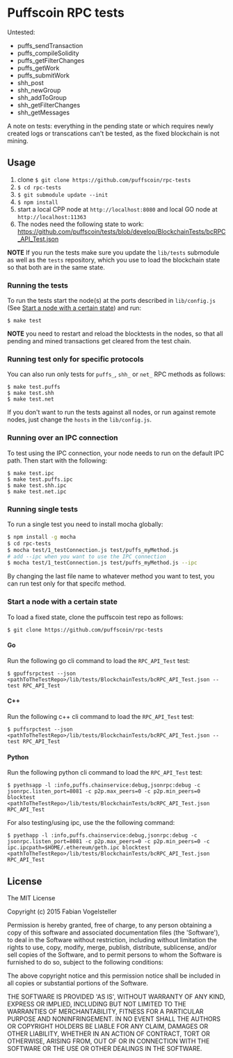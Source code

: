 # Puffscoin RPC tests


Untested:

- puffs_sendTransaction
- puffs_compileSolidity
- puffs_getFilterChanges
- puffs_getWork
- puffs_submitWork
- shh_post
- shh_newGroup
- shh_addToGroup
- shh_getFilterChanges
- shh_getMessages

A note on tests: everything in the pending state or which requires newly created logs or transcations can't be tested, as the fixed blockchain is not mining.


## Usage

1. clone `$ git clone https://github.com/puffscoin/rpc-tests`
2. `$ cd rpc-tests`
3. `$ git submodule update --init`
4. `$ npm install`
5. start a local CPP node at `http://localhost:8080` and local GO node at `http://localhost:11363`
6. The nodes need the following state to work: https://github.com/puffscoin/tests/blob/develop/BlockchainTests/bcRPC_API_Test.json

**NOTE** If you run the tests make sure you update the `lib/tests` submodule as well as the `tests` repository, which you use to load the blockchain state so that both are in the same state.

### Running the tests

To run the tests start the node(s) at the ports described in `lib/config.js` (See [Start a node with a certain state](#start-a-node-with-a-certain-state)) and run:

    $ make test

**NOTE** you need to restart and reload the blocktests in the nodes, so that all pending and mined transactions get cleared from the test chain.

### Running test only for specific protocols

You can also run only tests for `puffs_`, `shh_` or `net_` RPC methods as follows:

    $ make test.puffs
    $ make test.shh
    $ make test.net

If you don't want to run the tests against all nodes, or run against remote nodes, just change the `hosts` in the `lib/config.js`.


### Running over an IPC connection

To test using the IPC connection, your node needs to run on the default IPC path. Then start with the following:

    $ make test.ipc
    $ make test.puffs.ipc
    $ make test.shh.ipc
    $ make test.net.ipc

### Running single tests

To run a single test you need to install mocha globally:

```bash
$ npm install -g mocha
$ cd rpc-tests
$ mocha test/1_testConnection.js test/puffs_myMethod.js
# add --ipc when you want to use the IPC connection
$ mocha test/1_testConnection.js test/puffs_myMethod.js --ipc
```

By changing the last file name to whatever method you want to test, you can run test only for that specifc method.

### Start a node with a certain state

To load a fixed state, clone the puffscoin test repo as follows:

    $ git clone https://github.com/puffscoin/rpc-tests

#### Go

Run the following go cli command to load the `RPC_API_Test` test:

    $ gpuffsrpctest --json <pathToTheTestRepo>/lib/tests/BlockchainTests/bcRPC_API_Test.json --test RPC_API_Test

#### C++

Run the following c++ cli command to load the `RPC_API_Test` test:

    $ puffsrpctest --json <pathToTheTestRepo>/lib/tests/BlockchainTests/bcRPC_API_Test.json --test RPC_API_Test

#### Python

Run the following python cli command to load the `RPC_API_Test` test:

    $ pyethsapp -l :info,puffs.chainservice:debug,jsonrpc:debug -c jsonrpc.listen_port=8081 -c p2p.max_peers=0 -c p2p.min_peers=0 blocktest <pathToTheTestRepo>/lib/tests/BlockchainTests/bcRPC_API_Test.json RPC_API_Test

For also testing/using ipc, use the the following command:

    $ pyethapp -l :info,puffs.chainservice:debug,jsonrpc:debug -c jsonrpc.listen_port=8081 -c p2p.max_peers=0 -c p2p.min_peers=0 -c ipc.ipcpath=$HOME/.ethereum/geth.ipc blocktest <pathToTheTestRepo>/lib/tests/BlockchainTests/bcRPC_API_Test.json RPC_API_Test
    
## License

The MIT License

Copyright (c) 2015 Fabian Vogelsteller

Permission is hereby granted, free of charge, to any person obtaining
a copy of this software and associated documentation files (the
'Software'), to deal in the Software without restriction, including
without limitation the rights to use, copy, modify, merge, publish,
distribute, sublicense, and/or sell copies of the Software, and to
permit persons to whom the Software is furnished to do so, subject to
the following conditions:

The above copyright notice and this permission notice shall be
included in all copies or substantial portions of the Software.

THE SOFTWARE IS PROVIDED 'AS IS', WITHOUT WARRANTY OF ANY KIND,
EXPRESS OR IMPLIED, INCLUDING BUT NOT LIMITED TO THE WARRANTIES OF
MERCHANTABILITY, FITNESS FOR A PARTICULAR PURPOSE AND NONINFRINGEMENT.
IN NO EVENT SHALL THE AUTHORS OR COPYRIGHT HOLDERS BE LIABLE FOR ANY
CLAIM, DAMAGES OR OTHER LIABILITY, WHETHER IN AN ACTION OF CONTRACT,
TORT OR OTHERWISE, ARISING FROM, OUT OF OR IN CONNECTION WITH THE
SOFTWARE OR THE USE OR OTHER DEALINGS IN THE SOFTWARE.
